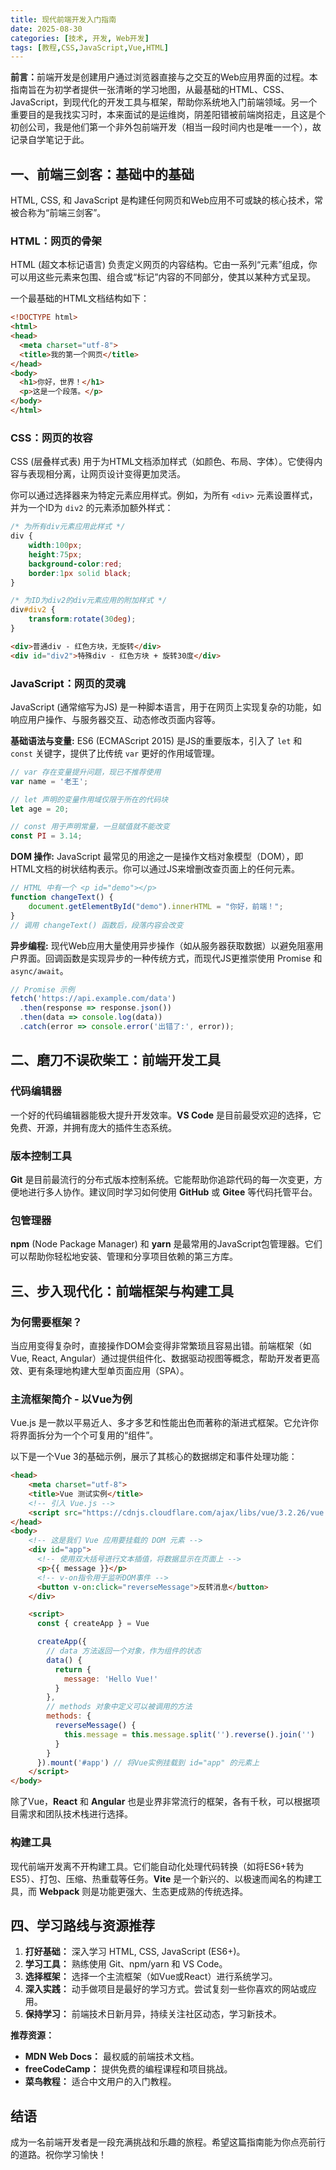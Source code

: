 ```yaml
---
title: 现代前端开发入门指南
date: 2025-08-30
categories: [技术, 开发, Web开发]
tags: [教程,CSS,JavaScript,Vue,HTML]
---
```


<b>前言：</b>前端开发是创建用户通过浏览器直接与之交互的Web应用界面的过程。本指南旨在为初学者提供一张清晰的学习地图，从最基础的HTML、CSS、JavaScript，到现代化的开发工具与框架，帮助你系统地入门前端领域。另一个重要目的是我找实习时，本来面试的是运维岗，阴差阳错被前端岗招走，且这是个初创公司，我是他们第一个非外包前端开发（相当一段时间内也是唯一一个），故记录自学笔记于此。

<!-- byd简历牛逼吹过了，复习一下。 -->

<!--more-->

## 一、前端三剑客：基础中的基础

HTML, CSS, 和 JavaScript 是构建任何网页和Web应用不可或缺的核心技术，常被合称为“前端三剑客”。

### <b>HTML：网页的骨架</b>

HTML (超文本标记语言) 负责定义网页的内容结构。它由一系列“元素”组成，你可以用这些元素来包围、组合或“标记”内容的不同部分，使其以某种方式呈现。

一个最基础的HTML文档结构如下：

```html
<!DOCTYPE html>
<html>
<head>
  <meta charset="utf-8">
  <title>我的第一个网页</title>
</head>
<body>
  <h1>你好，世界！</h1>
  <p>这是一个段落。</p>
</body>
</html>
```

### <b>CSS：网页的妆容</b>

CSS (层叠样式表) 用于为HTML文档添加样式（如颜色、布局、字体）。它使得内容与表现相分离，让网页设计变得更加灵活。

你可以通过选择器来为特定元素应用样式。例如，为所有 `<div>` 元素设置样式，并为一个ID为 `div2` 的元素添加额外样式：

```css
/* 为所有div元素应用此样式 */
div {
	width:100px;
	height:75px;
	background-color:red;
	border:1px solid black;
}

/* 为ID为div2的div元素应用的附加样式 */
div#div2 {
    transform:rotate(30deg);
}
```

```html
<div>普通div - 红色方块，无旋转</div>
<div id="div2">特殊div - 红色方块 + 旋转30度</div>
```

### <b>JavaScript：网页的灵魂</b>

JavaScript (通常缩写为JS) 是一种脚本语言，用于在网页上实现复杂的功能，如响应用户操作、与服务器交互、动态修改页面内容等。

<b>基础语法与变量:</b>
ES6 (ECMAScript 2015) 是JS的重要版本，引入了 `let` 和 `const` 关键字，提供了比传统 `var` 更好的作用域管理。

```javascript
// var 存在变量提升问题，现已不推荐使用
var name = '老王'; 

// let 声明的变量作用域仅限于所在的代码块
let age = 20;

// const 用于声明常量，一旦赋值就不能改变
const PI = 3.14; 
```

<b>DOM 操作:</b>
JavaScript 最常见的用途之一是操作文档对象模型（DOM），即HTML文档的树状结构表示。你可以通过JS来增删改查页面上的任何元素。

```javascript
// HTML 中有一个 <p id="demo"></p>
function changeText() {
    document.getElementById("demo").innerHTML = "你好，前端！";
}
// 调用 changeText() 函数后，段落内容会改变
```

<b>异步编程:</b>
现代Web应用大量使用异步操作（如从服务器获取数据）以避免阻塞用户界面。回调函数是实现异步的一种传统方式，而现代JS更推崇使用 Promise 和 `async/await`。

```javascript
// Promise 示例
fetch('https://api.example.com/data')
  .then(response => response.json())
  .then(data => console.log(data))
  .catch(error => console.error('出错了:', error));
```

## 二、磨刀不误砍柴工：前端开发工具

### <b>代码编辑器</b>
一个好的代码编辑器能极大提升开发效率。<b>VS Code</b> 是目前最受欢迎的选择，它免费、开源，并拥有庞大的插件生态系统。

### <b>版本控制工具</b>
<b>Git</b> 是目前最流行的分布式版本控制系统。它能帮助你追踪代码的每一次变更，方便地进行多人协作。建议同时学习如何使用 <b>GitHub</b> 或 <b>Gitee</b> 等代码托管平台。

### <b>包管理器</b>
<b>npm</b> (Node Package Manager) 和 <b>yarn</b> 是最常用的JavaScript包管理器。它们可以帮助你轻松地安装、管理和分享项目依赖的第三方库。

## 三、步入现代化：前端框架与构建工具

### <b>为何需要框架？</b>
当应用变得复杂时，直接操作DOM会变得非常繁琐且容易出错。前端框架（如Vue, React, Angular）通过提供组件化、数据驱动视图等概念，帮助开发者更高效、更有条理地构建大型单页面应用（SPA）。

### <b>主流框架简介 - 以Vue为例</b>
Vue.js 是一款以平易近人、多才多艺和性能出色而著称的渐进式框架。它允许你将界面拆分为一个个可复用的“组件”。

以下是一个Vue 3的基础示例，展示了其核心的数据绑定和事件处理功能：

```html
<head>
    <meta charset="utf-8">
    <title>Vue 测试实例</title>
    <!-- 引入 Vue.js -->
    <script src="https://cdnjs.cloudflare.com/ajax/libs/vue/3.2.26/vue.global.min.js"></script>
</head>
<body>
    <!-- 这是我们 Vue 应用要挂载的 DOM 元素 -->
    <div id="app">
      <!-- 使用双大括号进行文本插值，将数据显示在页面上 -->
      <p>{{ message }}</p>
      <!-- v-on指令用于监听DOM事件 -->
      <button v-on:click="reverseMessage">反转消息</button>
    </div>

    <script>
      const { createApp } = Vue

      createApp({
        // data 方法返回一个对象，作为组件的状态
        data() {
          return {
            message: 'Hello Vue!'
          }
        },
        // methods 对象中定义可以被调用的方法
        methods: {
          reverseMessage() {
            this.message = this.message.split('').reverse().join('')
          }
        }
      }).mount('#app') // 将Vue实例挂载到 id="app" 的元素上
    </script>
</body>
```

除了Vue，<b>React</b> 和 <b>Angular</b> 也是业界非常流行的框架，各有千秋，可以根据项目需求和团队技术栈进行选择。

### <b>构建工具</b>
现代前端开发离不开构建工具。它们能自动化处理代码转换（如将ES6+转为ES5）、打包、压缩、热重载等任务。<b>Vite</b> 是一个新兴的、以极速而闻名的构建工具，而 <b>Webpack</b> 则是功能更强大、生态更成熟的传统选择。

## 四、学习路线与资源推荐

1.  <b>打好基础：</b> 深入学习 HTML, CSS, JavaScript (ES6+)。
2.  <b>学习工具：</b> 熟练使用 Git、npm/yarn 和 VS Code。
3.  <b>选择框架：</b> 选择一个主流框架（如Vue或React）进行系统学习。
4.  <b>深入实践：</b> 动手做项目是最好的学习方式。尝试复刻一些你喜欢的网站或应用。
5.  <b>保持学习：</b> 前端技术日新月异，持续关注社区动态，学习新技术。

<b>推荐资源：</b>
*   <b>MDN Web Docs：</b> 最权威的前端技术文档。
*   <b>freeCodeCamp：</b> 提供免费的编程课程和项目挑战。
*   <b>菜鸟教程：</b> 适合中文用户的入门教程。

## 结语

成为一名前端开发者是一段充满挑战和乐趣的旅程。希望这篇指南能为你点亮前行的道路。祝你学习愉快！